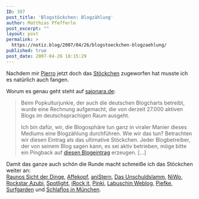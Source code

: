 ```yaml
---
ID: 397
post_title: 'Blogstöckchen: Blogzählung'
author: Matthias Pfefferle
post_excerpt: ""
layout: post
permalink: >
  https://notiz.blog/2007/04/26/blogstoeckchen-blogzaehlung/
published: true
post_date: 2007-04-26 18:15:29
---
```

<!-- wp:paragraph -->
<p>Nachdem mir <a href="http://pierromarie.wordpress.com/">Pierro</a> jetzt doch das <a href="http://pierromarie.wordpress.com/2007/04/25/blogzaehlung-holz-vor-der-huettn/">Stöckchen</a> zugeworfen hat musste ich es natürlich auch fangen.</p>
<!-- /wp:paragraph -->

<!-- wp:paragraph -->
<p>Worum es genau geht steht auf <a href="http://www.sajonara.de/2007/04/22/weblogzahlung-aufruf/">sajonara.de</a>:</p>
<!-- /wp:paragraph -->

<!-- wp:quote -->
<blockquote class="wp-block-quote">
	<p>Beim Popkulturjunkie, der auch die deutschen Blogcharts betreibt, wurde eine Rechnung aufgemacht, die von derzeit 27.000 aktiven Blogs im deutschsprachigen Raum ausgeht.</p>
	<p>Ich bin dafür, wir, die Blogosphäre tun ganz in viraler Manier dieses Mediums eine Blogzählung durchführen. Wie wir das tun? Betrachten wir diesen Eintrag als das ultimative Stöckchen. Jeder Blogbetreiber, der von seinem Blog sagen kann, es sei aktiv betrieben, möge bitte ein Pingback auf <a href="http://www.sajonara.de/2007/04/22/weblogzahlung-aufruf/">diesen Blogeintrag</a> erzeugen. [...]</p>
</blockquote>
<!-- /wp:quote -->

<!-- wp:paragraph -->
<p>Damit das ganze auch schön die Runde macht schmeiße ich das Stöckchen weiter an:<br/>
	<a href="http://raunoblog.blogspot.com/">Raunos Sicht der Dinge</a>, <a href="http://affekopf.de/">Affekopf</a>, <a href="http://anistern.blogspot.com/index.html">aniStern</a>, <a href="http://das-unschuldslamm.blogspot.com/">Das Unschuldslamm</a>, <a href="http://www.ni-wo.de/wordpress/">NiWo</a>, <a href="http://rockstar-azubi.blogspot.com/index.html">Rockstar Azubi</a>, <a href="http://christophk2003.blogspot.com/">Spotlight</a>, <a href="http://irock.it/">iRock it</a>, <a href="http://pinki-tine.blogspot.com/">Pinki</a>, <a href="http://labuschin.com/journal/">Labuschin Weblog</a>, <a href="http://piefke.wordpress.com/">Piefke</a>, <a href="http://www.surfgarden.de/">Surfgarden</a> und <a href="http://www.podsitter.com/wordpress/">Schlaflos in München</a>.</p>
<!-- /wp:paragraph -->